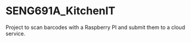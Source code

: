 # SENG691A_KitchenIT
Project to scan barcodes with a Raspberry PI and submit them to a cloud service.
